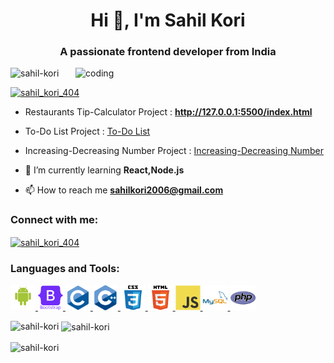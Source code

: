 <h1 align="center">Hi 👋, I'm Sahil Kori</h1>
<h3 align="center">A passionate frontend developer from India</h3>

<img align="right" alt="coding" width="400px" src="https://cdn.dribbble.com/users/730703/screenshots/6581243/avento.gif">

<p align="left"> <img src="https://komarev.com/ghpvc/?username=sahil-kori&label=Profile%20views&color=0e75b6&style=flat" alt="sahil-kori" /> </p>

<p align="left"> <a href="https://twitter.com/sahil_kori_404" target="blank"><img src="https://img.shields.io/twitter/follow/sahil_kori_404?logo=twitter&style=for-the-badge" alt="sahil_kori_404" /></a> </p>

- Restaurants Tip-Calculator Project : **http://127.0.0.1:5500/index.html**

- To-Do List Project : [To-Do List](http://127.0.0.1:5501/index.html)

- Increasing-Decreasing Number Project : [Increasing-Decreasing Number](http://127.0.0.1:5502/index.html)

- 🌱 I’m currently learning **React,Node.js**

- 📫 How to reach me **sahilkori2006@gmail.com**

<h3 align="left">Connect with me:</h3>
<p align="left">
<a href="https://twitter.com/sahil_kori_404" target="blank"><img align="center" src="https://raw.githubusercontent.com/rahuldkjain/github-profile-readme-generator/master/src/images/icons/Social/twitter.svg" alt="sahil_kori_404" height="30" width="40" /></a>
</p>

<h3 align="left">Languages and Tools:</h3>
<p align="left"> <a href="https://developer.android.com" target="_blank" rel="noreferrer"> <img src="https://raw.githubusercontent.com/devicons/devicon/master/icons/android/android-original-wordmark.svg" alt="android" width="40" height="40"/> </a> <a href="https://getbootstrap.com" target="_blank" rel="noreferrer"> <img src="https://raw.githubusercontent.com/devicons/devicon/master/icons/bootstrap/bootstrap-plain-wordmark.svg" alt="bootstrap" width="40" height="40"/> </a> <a href="https://www.cprogramming.com/" target="_blank" rel="noreferrer"> <img src="https://raw.githubusercontent.com/devicons/devicon/master/icons/c/c-original.svg" alt="c" width="40" height="40"/> </a> <a href="https://www.w3schools.com/cpp/" target="_blank" rel="noreferrer"> <img src="https://raw.githubusercontent.com/devicons/devicon/master/icons/cplusplus/cplusplus-original.svg" alt="cplusplus" width="40" height="40"/> </a> <a href="https://www.w3schools.com/css/" target="_blank" rel="noreferrer"> <img src="https://raw.githubusercontent.com/devicons/devicon/master/icons/css3/css3-original-wordmark.svg" alt="css3" width="40" height="40"/> </a> <a href="https://www.w3.org/html/" target="_blank" rel="noreferrer"> <img src="https://raw.githubusercontent.com/devicons/devicon/master/icons/html5/html5-original-wordmark.svg" alt="html5" width="40" height="40"/> </a> <a href="https://developer.mozilla.org/en-US/docs/Web/JavaScript" target="_blank" rel="noreferrer"> <img src="https://raw.githubusercontent.com/devicons/devicon/master/icons/javascript/javascript-original.svg" alt="javascript" width="40" height="40"/> </a> <a href="https://www.mysql.com/" target="_blank" rel="noreferrer"> <img src="https://raw.githubusercontent.com/devicons/devicon/master/icons/mysql/mysql-original-wordmark.svg" alt="mysql" width="40" height="40"/> </a> <a href="https://www.php.net" target="_blank" rel="noreferrer"> <img src="https://raw.githubusercontent.com/devicons/devicon/master/icons/php/php-original.svg" alt="php" width="40" height="40"/> </a> </p>

<p><img align="left" src="https://github-readme-stats.vercel.app/api/top-langs?username=sahil-kori&show_icons=true&locale=en&layout=compact" alt="sahil-kori" /></p>

<p>&nbsp;<img align="center" src="https://github-readme-stats.vercel.app/api?username=sahil-kori&show_icons=true&locale=en" alt="sahil-kori" /></p>

<p><img align="center" src="https://github-readme-streak-stats.herokuapp.com/?user=sahil-kori&" alt="sahil-kori" /></p>

